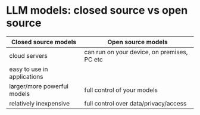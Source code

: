 # LLM models: closed source vs open source

| Closed source models        | Open source models                          |
|-----------------------------|---------------------------------------------|
| cloud servers               | can run on your device, on premises, PC etc |
| easy to use in applications |                                             |
| larger/more powerful models  | full control of your models                 |
| relatively inexpensive      | full control over data/privacy/access       |